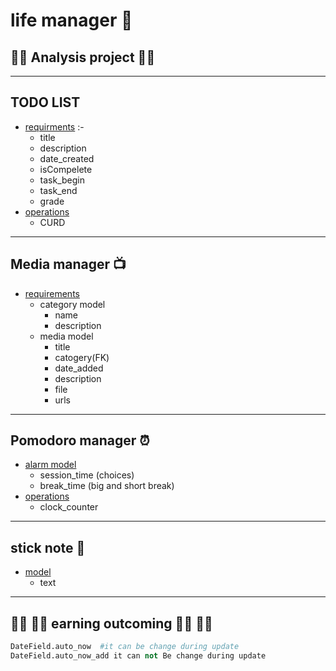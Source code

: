 # <b> life manager </b>  💚

## 🧭🧭 <b>Analysis project</b>   🧭🧭  
---
##  <div><b> TODO LIST </b> </div>

  * <u>requirments</u> :- 
    * title 
    * description  
    * date_created 
    * isCompelete
    * task_begin
    * task_end 
    * grade 
  * <u>operations</u> 
    * CURD  
---
## <div><b> Media manager 📺 </b></div> 
  * <u>requirements</u> 
      * category model 
        - name 
        - description
      * media model 
        - title 
        - catogery(FK)  
        - date_added  
        - description  
        - file 
        - urls           

---
## <div><b>  Pomodoro manager ⏰ </b></div>  
 - <u>alarm model</u>
     - session_time (choices)
     - break_time (big and short break) 
  - <u>operations</u>
    - clock_counter    

---
## <div><b>  stick note 📖 </b></div>
 - <u> model</u>
    - text
--- 

## 👨‍🎓 👨‍🎓 earning outcoming 👨‍🎓 👨‍🎓
```python 
DateField.auto_now  #it can be change during update
DateField.auto_now_add it can not Be change during update
```
